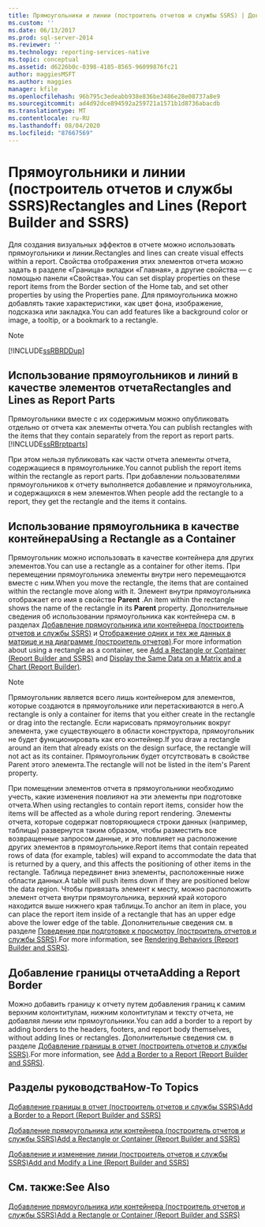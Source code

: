 ```yaml
---
title: Прямоугольники и линии (построитель отчетов и службы SSRS) | Документы Майкрософт
ms.custom: ''
ms.date: 06/13/2017
ms.prod: sql-server-2014
ms.reviewer: ''
ms.technology: reporting-services-native
ms.topic: conceptual
ms.assetid: d6226b0c-0398-4185-8565-96099876fc21
author: maggiesMSFT
ms.author: maggies
manager: kfile
ms.openlocfilehash: 96b795c3edeabb938e836be3486e28e08737a8e9
ms.sourcegitcommit: ad4d92dce894592a259721a1571b1d8736abacdb
ms.translationtype: MT
ms.contentlocale: ru-RU
ms.lasthandoff: 08/04/2020
ms.locfileid: "87667569"
---
```

# <a name="rectangles-and-lines-report-builder-and-ssrs"></a><span data-ttu-id="cfbfd-102">Прямоугольники и линии (построитель отчетов и службы SSRS)</span><span class="sxs-lookup"><span data-stu-id="cfbfd-102">Rectangles and Lines (Report Builder and SSRS)</span></span>
  <span data-ttu-id="cfbfd-103">Для создания визуальных эффектов в отчете можно использовать прямоугольники и линии.</span><span class="sxs-lookup"><span data-stu-id="cfbfd-103">Rectangles and lines can create visual effects within a report.</span></span> <span data-ttu-id="cfbfd-104">Свойства отображения этих элементов отчета можно задать в разделе «Граница» вкладки «Главная», а другие свойства — с помощью панели «Свойства».</span><span class="sxs-lookup"><span data-stu-id="cfbfd-104">You can set display properties on these report items from the Border section of the Home tab, and set other properties by using the Properties pane.</span></span> <span data-ttu-id="cfbfd-105">Для прямоугольника можно добавлять такие характеристики, как цвет фона, изображение, подсказка или закладка.</span><span class="sxs-lookup"><span data-stu-id="cfbfd-105">You can add features like a background color or image, a tooltip, or a bookmark to a rectangle.</span></span>  
  
> [!NOTE]  
>  [!INCLUDE[ssRBRDDup](../../includes/ssrbrddup-md.md)]  
  
##  <a name="rectangles-and-lines-as-report-parts"></a><a name="RectanglesLinesReportParts"></a> <span data-ttu-id="cfbfd-106">Использование прямоугольников и линий в качестве элементов отчета</span><span class="sxs-lookup"><span data-stu-id="cfbfd-106">Rectangles and Lines as Report Parts</span></span>  
 <span data-ttu-id="cfbfd-107">Прямоугольники вместе с их содержимым можно опубликовать отдельно от отчета как элементы отчета.</span><span class="sxs-lookup"><span data-stu-id="cfbfd-107">You can publish rectangles with the items that they contain separately from the report as report parts.</span></span> [!INCLUDE[ssRBrptparts](../../includes/ssrbrptparts-md.md)]  
  
 <span data-ttu-id="cfbfd-108">При этом нельзя публиковать как части отчета элементы отчета, содержащиеся в прямоугольнике.</span><span class="sxs-lookup"><span data-stu-id="cfbfd-108">You cannot publish the report items within the rectangle as report parts.</span></span> <span data-ttu-id="cfbfd-109">При добавлении пользователями прямоугольников к отчету выполняется добавление и прямоугольника, и содержащихся в нем элементов.</span><span class="sxs-lookup"><span data-stu-id="cfbfd-109">When people add the rectangle to a report, they get the rectangle and the items it contains.</span></span>  
  

  
##  <a name="using-a-rectangle-as-a-container"></a><a name="RectangleAsContainer"></a><span data-ttu-id="cfbfd-110">Использование прямоугольника в качестве контейнера</span><span class="sxs-lookup"><span data-stu-id="cfbfd-110">Using a Rectangle as a Container</span></span>  
 <span data-ttu-id="cfbfd-111">Прямоугольник можно использовать в качестве контейнера для других элементов.</span><span class="sxs-lookup"><span data-stu-id="cfbfd-111">You can use a rectangle as a container for other items.</span></span> <span data-ttu-id="cfbfd-112">При перемещении прямоугольника элементы внутри него перемещаются вместе с ним.</span><span class="sxs-lookup"><span data-stu-id="cfbfd-112">When you move the rectangle, the items that are contained within the rectangle move along with it.</span></span> <span data-ttu-id="cfbfd-113">Элемент внутри прямоугольника отображает его имя в свойстве **Parent** .</span><span class="sxs-lookup"><span data-stu-id="cfbfd-113">An item within the rectangle shows the name of the rectangle in its **Parent** property.</span></span> <span data-ttu-id="cfbfd-114">Дополнительные сведения об использовании прямоугольника как контейнера см. в разделах [Добавление прямоугольника или контейнера (построитель отчетов и службы SSRS)](add-a-rectangle-or-container-report-builder-and-ssrs.md) и [Отображение одних и тех же данных в матрице и на диаграмме (построитель отчетов)](display-the-same-data-on-a-matrix-and-a-chart-report-builder.md).</span><span class="sxs-lookup"><span data-stu-id="cfbfd-114">For more information about using a rectangle as a container, see [Add a Rectangle or Container &#40;Report Builder and SSRS&#41;](add-a-rectangle-or-container-report-builder-and-ssrs.md) and [Display the Same Data on a Matrix and a Chart &#40;Report Builder&#41;](display-the-same-data-on-a-matrix-and-a-chart-report-builder.md).</span></span>  
  
> [!NOTE]  
>  <span data-ttu-id="cfbfd-115">Прямоугольник является всего лишь контейнером для элементов, которые создаются в прямоугольнике или перетаскиваются в него.</span><span class="sxs-lookup"><span data-stu-id="cfbfd-115">A rectangle is only a container for items that you either create in the rectangle or drag into the rectangle.</span></span> <span data-ttu-id="cfbfd-116">Если нарисовать прямоугольник вокруг элемента, уже существующего в области конструктора, прямоугольник не будет функционировать как его контейнер.</span><span class="sxs-lookup"><span data-stu-id="cfbfd-116">If you draw a rectangle around an item that already exists on the design surface, the rectangle will not act as its container.</span></span> <span data-ttu-id="cfbfd-117">Прямоугольник будет отсутствовать в свойстве Parent этого элемента.</span><span class="sxs-lookup"><span data-stu-id="cfbfd-117">The rectangle will not be listed in the item's Parent property.</span></span>  
  
 <span data-ttu-id="cfbfd-118">При помещении элементов отчета в прямоугольники необходимо учесть, какие изменения повлияют на эти элементы при подготовке отчета.</span><span class="sxs-lookup"><span data-stu-id="cfbfd-118">When using rectangles to contain report items, consider how the items will be affected as a whole during report rendering.</span></span> <span data-ttu-id="cfbfd-119">Элементы отчета, которые содержат повторяющиеся строки данных (например, таблицы) развернутся таким образом, чтобы разместить все возвращенные запросом данные, и это повлияет на расположение других элементов в прямоугольнике.</span><span class="sxs-lookup"><span data-stu-id="cfbfd-119">Report items that contain repeated rows of data (for example, tables) will expand to accommodate the data that is returned by a query, and this affects the positioning of other items in the rectangle.</span></span> <span data-ttu-id="cfbfd-120">Таблица передвинет вниз элементы, расположенные ниже области данных.</span><span class="sxs-lookup"><span data-stu-id="cfbfd-120">A table will push items down if they are positioned below the data region.</span></span> <span data-ttu-id="cfbfd-121">Чтобы привязать элемент к месту, можно расположить элемент отчета внутри прямоугольника, верхний край которого находится выше нижнего края таблицы.</span><span class="sxs-lookup"><span data-stu-id="cfbfd-121">To anchor an item in place, you can place the report item inside of a rectangle that has an upper edge above the lower edge of the table.</span></span> <span data-ttu-id="cfbfd-122">Дополнительные сведения см. в разделе [Поведение при подготовке к просмотру (построитель отчетов и службы SSRS)](rendering-behaviors-report-builder-and-ssrs.md).</span><span class="sxs-lookup"><span data-stu-id="cfbfd-122">For more information, see [Rendering Behaviors &#40;Report Builder  and SSRS&#41;](rendering-behaviors-report-builder-and-ssrs.md).</span></span>  
  

  
##  <a name="adding-a-report-border"></a><a name="ReportBorder"></a> <span data-ttu-id="cfbfd-123">Добавление границы отчета</span><span class="sxs-lookup"><span data-stu-id="cfbfd-123">Adding a Report Border</span></span>  
 <span data-ttu-id="cfbfd-124">Можно добавить границу к отчету путем добавления границ к самим верхним колонтитулам, нижним колонтитулам и тексту отчета, не добавляя линии или прямоугольники.</span><span class="sxs-lookup"><span data-stu-id="cfbfd-124">You can add a border to a report by adding borders to the headers, footers, and report body themselves, without adding lines or rectangles.</span></span> <span data-ttu-id="cfbfd-125">Дополнительные сведения см. в разделе [Добавление границы в отчет (построитель отчетов и службы SSRS)](add-a-border-to-a-report-report-builder-and-ssrs.md).</span><span class="sxs-lookup"><span data-stu-id="cfbfd-125">For more information, see [Add a Border to a Report &#40;Report Builder and SSRS&#41;](add-a-border-to-a-report-report-builder-and-ssrs.md).</span></span>  
  

  
##  <a name="how-to-topics"></a><a name="HowTo"></a><span data-ttu-id="cfbfd-126">Разделы руководства</span><span class="sxs-lookup"><span data-stu-id="cfbfd-126">How-To Topics</span></span>  
 [<span data-ttu-id="cfbfd-127">Добавление границы в отчет (построитель отчетов и службы SSRS)</span><span class="sxs-lookup"><span data-stu-id="cfbfd-127">Add a Border to a Report &#40;Report Builder and SSRS&#41;</span></span>](add-a-border-to-a-report-report-builder-and-ssrs.md)  
  
 [<span data-ttu-id="cfbfd-128">Добавление прямоугольника или контейнера (построитель отчетов и службы SSRS)</span><span class="sxs-lookup"><span data-stu-id="cfbfd-128">Add a Rectangle or Container &#40;Report Builder and SSRS&#41;</span></span>](add-a-rectangle-or-container-report-builder-and-ssrs.md)  
  
 [<span data-ttu-id="cfbfd-129">Добавление и изменение линии (построитель отчетов и службы SSRS)</span><span class="sxs-lookup"><span data-stu-id="cfbfd-129">Add and Modify a Line &#40;Report Builder and SSRS&#41;</span></span>](add-and-modify-a-line-report-builder-and-ssrs.md)  
  
## <a name="see-also"></a><span data-ttu-id="cfbfd-130">См. также:</span><span class="sxs-lookup"><span data-stu-id="cfbfd-130">See Also</span></span>  
 [<span data-ttu-id="cfbfd-131">Добавление прямоугольника или контейнера (построитель отчетов и службы SSRS)</span><span class="sxs-lookup"><span data-stu-id="cfbfd-131">Add a Rectangle or Container &#40;Report Builder and SSRS&#41;</span></span>](add-a-rectangle-or-container-report-builder-and-ssrs.md)  
  
  
